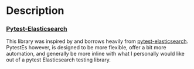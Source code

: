 # Description

### [Pytest-Elasticsearch](https://github.com/ClearcodeHQ/pytest-elasticsearch)

This library was inspired by and borrows heavily from [pytest-elasticsearch](https://github.com/ClearcodeHQ/pytest-elasticsearch). PytestEs however, is designed to be more flexible, offer a bit more automation, and generally be more inline with what I personally would like out of a pytest Elasticsearch testing library.
